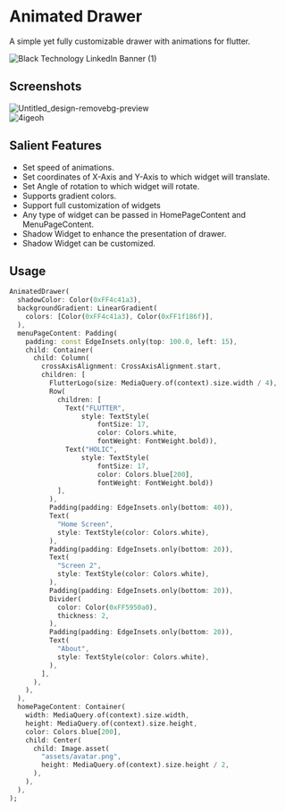 # Animated Drawer

A simple yet fully customizable drawer with animations for flutter.

![Black Technology LinkedIn Banner (1)](https://user-images.githubusercontent.com/38032118/104093143-65287400-52aa-11eb-8392-ebed28bf7200.gif)

## Screenshots
![Untitled_design-removebg-preview](https://user-images.githubusercontent.com/38032118/95982281-5d873980-0e39-11eb-8415-dcd963c38fca.png)<br />
![4igeoh](https://user-images.githubusercontent.com/38032118/95981858-c7531380-0e38-11eb-8ec7-7eb1ba81654a.gif)

## Salient Features
- Set speed of animations.
- Set coordinates of X-Axis and Y-Axis to which widget will translate.
- Set Angle of rotation to which widget will rotate.
- Supports gradient colors.
- Support full customization of widgets
- Any type of widget can be passed in HomePageContent and MenuPageContent.
- Shadow Widget to enhance the presentation of drawer.
- Shadow Widget can be customized.

## Usage

```dart
AnimatedDrawer(
  shadowColor: Color(0xFF4c41a3),
  backgroundGradient: LinearGradient(
    colors: [Color(0xFF4c41a3), Color(0xFF1f186f)],
  ),
  menuPageContent: Padding(
    padding: const EdgeInsets.only(top: 100.0, left: 15),
    child: Container(
      child: Column(
        crossAxisAlignment: CrossAxisAlignment.start,
        children: [
          FlutterLogo(size: MediaQuery.of(context).size.width / 4),
          Row(
            children: [
              Text("FLUTTER",
                  style: TextStyle(
                      fontSize: 17,
                      color: Colors.white,
                      fontWeight: FontWeight.bold)),
              Text("HOLIC",
                  style: TextStyle(
                      fontSize: 17,
                      color: Colors.blue[200],
                      fontWeight: FontWeight.bold))
            ],
          ),
          Padding(padding: EdgeInsets.only(bottom: 40)),
          Text(
            "Home Screen",
            style: TextStyle(color: Colors.white),
          ),
          Padding(padding: EdgeInsets.only(bottom: 20)),
          Text(
            "Screen 2",
            style: TextStyle(color: Colors.white),
          ),
          Padding(padding: EdgeInsets.only(bottom: 20)),
          Divider(
            color: Color(0xFF5950a0),
            thickness: 2,
          ),
          Padding(padding: EdgeInsets.only(bottom: 20)),
          Text(
            "About",
            style: TextStyle(color: Colors.white),
          ),
        ],
      ),
    ),
  ),
  homePageContent: Container(
    width: MediaQuery.of(context).size.width,
    height: MediaQuery.of(context).size.height,
    color: Colors.blue[200],
    child: Center(
      child: Image.asset(
        "assets/avatar.png",
        height: MediaQuery.of(context).size.height / 2,
      ),
    ),
  ),
);
```
